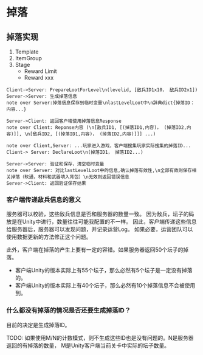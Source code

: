 # 掉落


## 掉落实现

1. Template
2. ItemGroup
3. Stage
    - Reward Limit
    - Reward xxx


```sequence
Client->Server: PrepareLootForLevel\n(levelid, [敌兵ID1x10， 敌兵ID2x1])
Server->Server: 生成掉落信息
note over Server:掉落信息保存到临时变量\nlastLevelLoot中\n辞典dict{掉落ID：内容...}

Server->Client: 返回客户端使用掉落信息Response
note over Client: Reponse内容 (\n[敌兵ID1, [(掉落ID1,内容)， (掉落ID2,内容)]], \n[敌兵ID2, [(掉落ID1,内容)， (掉落ID2,内容)]]] ...)

note over Client,Server: ...玩家进入游戏，客户端搜集玩家实际搜集的掉落ID...
Client-> Server: DeclareLoot\n(掉落ID1， 掉落ID2...)

Server->Server: 验证和保存，清空临时变量
note over Server: 对比lastLevelLoot中的信息,确认掉落有效性,\n全部有效则保存相关掉落（软通，材料和武器填入背包）\n无效则返回错误信息
Server->Client: 返回验证保存结果

```

### 客户端传递敌兵信息的意义

服务器可以校验，这些敌兵信息是否和服务器的数量一致。
因为敌兵，坛子的码放是在Unity中进行，数量往往可能我配置的不一样。
因此，客户端传递这些信息给服务器后，服务器可以发现问题，并记录运营Log。
如果必要，运营团队可以使用数据更新的方法修正这个问题。

此外，客户端在掉落的产生上要有一定的容错。如果服务器返回50个坛子的掉落。

 - 客户端Unity的版本实际上有55个坛子，那么必然有5个坛子是一定没有掉落的。
 - 客户端Unity的版本实际上有40个坛子，那么必然有10个掉落信息不会被使用到。

### 什么都没有掉落的情况是否还要生成掉落ID？

目前的决定是生成掉落ID。

TODO:
如果使用M/N的计数模式，则不生成这些ID也是没有问题的。N是服务器返回的有掉落的数量，
M是Unity客户端当前关卡中实际的坛子数量。





